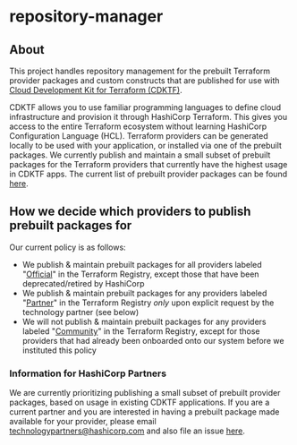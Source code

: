 # repository-manager

## About

This project handles repository management for the prebuilt Terraform provider packages and custom constructs that are published for use with [Cloud Development Kit for Terraform (CDKTF)](https://github.com/hashicorp/terraform-cdk).

CDKTF allows you to use familiar programming languages to define cloud infrastructure and provision it through HashiCorp Terraform. This gives you access to the entire Terraform ecosystem without learning HashiCorp Configuration Language (HCL). Terraform providers can be generated locally to be used with your application, or installed via one of the prebuilt packages. We currently publish and maintain a small subset of prebuilt packages for the Terraform providers that currently have the highest usage in CDKTF apps. The current list of prebuilt provider packages can be found [here](https://github.com/hashicorp/cdktf-repository-manager/blob/main/provider.json).

## How we decide which providers to publish prebuilt packages for

Our current policy is as follows:

- We publish & maintain prebuilt packages for all providers labeled "[Official](https://registry.terraform.io/browse/providers?tier=official)" in the Terraform Registry, except those that have been deprecated/retired by HashiCorp
- We publish & maintain prebuilt packages for any providers labeled "[Partner](https://registry.terraform.io/browse/providers?tier=partner)" in the Terraform Registry _only_ upon explicit request by the technology partner (see below)
- We will not publish & maintain prebuilt packages for any providers labeled "[Community](https://registry.terraform.io/browse/providers?tier=community)" in the Terraform Registry, except for those providers that had already been onboarded onto our system before we instituted this policy

### Information for HashiCorp Partners

We are currently prioritizing publishing a small subset of prebuilt provider packages, based on usage in existing CDKTF applications. If you are a current partner and you are interested in having a prebuilt package made available for your provider, please email [technologypartners@hashicorp.com](mailto:technologypartners@hashicorp.com) and also file an issue [here](https://github.com/cdktf/cdktf-repository-manager/issues/new?assignees=&labels=new+provider+request&projects=&template=request-provider.yml&title=New+Pre-built+Provider+Request%3A+PROVIDER_NAME).
